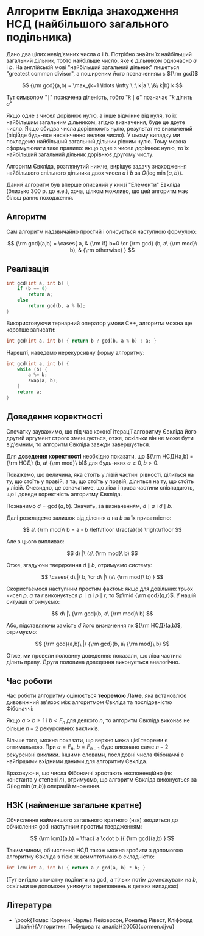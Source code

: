 # Алгоритм Евкліда знаходження НСД (найбільшого загального подільника)

Дано два цілих невід'ємних числа $a$ і $b$. Потрібно знайти їх найбільший загальний дільник, тобто найбільше число, яке є дільником одночасно $a$ і $b$. На англійській мові "найбільший загальний дільник" пишеться "greatest common divisor", а поширеним його позначенням є ${\rm gcd}$

$$
{\rm gcd}(a,b) = \max_{k=1 \ldots \infty \ :\  k|a \ \&\  k|b} k
$$

Тут символом "$\mid$" позначена діленість, тобто "$k\mid a$" позначає "$k$ ділить $a$"

Якщо одне з чисел дорівнює нулю, а інше відмінне від нуля, то їх найбільшим загальним дільником, згідно визначення, буде це друге число. Якщо обидва числа дорівнюють нулю, результат не визначений (підійде будь-яке нескінченно велике число). У цьому випадку ми покладемо найбільший загальний дільник рівним нулю. Тому можна сформулювати таке правило: якщо одне з чисел дорівнює нулю, то їх найбільший загальний дільник дорівнює другому числу.

Алгоритм Євкліда, розглянутий нижче, вирішує задачу знаходження найбільшого спільного дільника двох чисел $a$ і $b$ за $O(\log \min(a,b))$.

Даний алгоритм був вперше описаний у книзі "Елементи" Евкліда (близько 300 р. до н.е.), хоча, цілком можливо, що цей алгоритм має більш раннє походження.

## Алгоритм

Сам алгоритм надзвичайно простий і описується наступною формулою:

$$
{\rm gcd}(a,b) = \cases{ a, & {\rm if} b=0 \cr {\rm gcd} (b, a\ {\rm mod}\ b), & {\rm otherwise} }
$$

## Реалізація

<!--- TODO: specify code snippet id -->
``` cpp
int gcd(int a, int b) {
    if (b == 0)
        return a;
    else
        return gcd(b, a % b);
}
```

Використовуючи тернарний оператор умови C++, алгоритм можна ще коротше записати:

<!--- TODO: specify code snippet id -->
``` cpp
int gcd(int a, int b) { return b ? gcd(b, a % b) : a; }
```

Нарешті, наведемо нерекурсивну форму алгоритму:

<!--- TODO: specify code snippet id -->
``` cpp
int gcd(int a, int b) {
    while (b) {
        a %= b;
        swap(a, b);
    }
    return a;
}
```

## Доведення коректності

Спочатку зауважимо, що під час кожної ітерації алгоритму Євкліда його другий аргумент строго зменшується, отже, оскільки він не може бути від'ємним, то алгоритм Євкліда завжди завершується.

Для **доведення коректності** необхідно показати, що ${\rm НСД}(a,b) = {\rm НСД} (b, a\ {\rm mod}\ b)$ для будь-яких $a \ge 0, b > 0$.

Покажемо, що величина, яка стоїть у лівій частині рівності, ділиться на ту, що стоїть у правій, а та, що стоїть у правій, ділиться на ту, що стоїть у лівій. Очевидно, це означатиме, що ліва і права частини співпадають, що і доведе коректність алгоритму Євкліда.

Позначимо $d = \gcd(a,b)$. Значить, за визначенням, $d\mid a$ і $d\mid b$.

Далі розкладемо залишок від ділення $a$ на $b$ за їх приватністю:

$$
a\ {\rm mod}\ b = a - b \left\lfloor \frac{a}{b} \right\rfloor
$$

Але з цього випливає:

$$
d\ |\ (a\ {\rm mod}\ b)
$$

Отже, згадуючи твердження $d\mid b$, отримуємо систему:

$$
\cases{ d\ |\ b, \cr d\ |\ (a\ {\rm mod}\ b) }
$$

Скористаємося наступним простим фактом: якщо для довільних трьох чисел $p$, $q$ та $r$ виконується $p\mid q$ і $p\mid r$, то $p\mid {\rm gcd}(q,r)$. У нашій ситуації отримуємо:

$$
d\ |\ {\rm gcd}(b, a\ {\rm mod}\ b)
$$

Або, підставляючи замість $d$ його визначення як ${\rm НСД}(a,b)$, отримуємо:

$$
{\rm gcd}(a,b)\ |\ {\rm gcd}(b, a\ {\rm mod}\ b)
$$

Отже, ми провели половину доведення: показали, що ліва частина ділить праву. Друга половина доведення виконується аналогічно.

## Час роботи

Час роботи алгоритму оцінюється **теоремою Ламе**, яка встановлює дивовижний зв'язок між алгоритмом Євкліда та послідовністю Фібоначчі:

Якщо $a>b\ge 1$ і $b<F_n$ для деякого $n$, то алгоритм Євкліда виконає не більше $n-2$ рекурсивних викликів.

Більше того, можна показати, що верхня межа цієї теореми є оптимальною. При $a = F_n$, $b = F_{n-1}$ буде виконано саме $n-2$ рекурсивні виклики. Іншими словами, послідовні числа Фібоначчі є найгіршими вхідними даними для алгоритму Євкліда.

Враховуючи, що числа Фібоначчі зростають експоненційно (як константа у степені $n$), отримуємо, що алгоритм Євкліда виконується за $O(\log \min(a,b))$ операцій множення.

## НЗК (найменше загальне кратне)

Обчислення найменшого загального кратного (нзк) зводиться до обчислення $\gcd$ наступним простим твердженням:

$$
{\rm lcm}(a,b) = \frac{ a \cdot b }{ {\rm gcd}(a,b) }
$$

Таким чином, обчислення НСД також можна зробити з допомогою алгоритму Євкліда з тією ж асимптотичною складністю:

<!--- TODO: specify code snippet id -->
``` cpp
int lcm(int a, int b) { return a / gcd(a, b) * b; }
```

(Тут вигідно спочатку поділити на $\gcd$, а тільки потім домножувати на $b$, оскільки це допоможе уникнути переповнень в деяких випадках)

## Література

* \book{Томас Кормен, Чарльз Лейзерсон, Рональд Рівест, Кліффорд Штайн}{Алгоритми: Побудова та аналіз}{2005}{cormen.djvu}